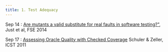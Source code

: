 ```yaml
---
title: 1. Test Adequacy
---
```


Sep 14
: [Are mutants a valid substitute for real faults in software testing?"](https://homes.cs.washington.edu/~mernst/pubs/mutation-effectiveness-fse2014.pdf), Just et al, FSE 2014

Sep 17
: [Assessing Oracle Quality with Checked Coverage](https://ieeexplore.ieee.org/document/5770598) Schuler & Zeller, ICST 2011

